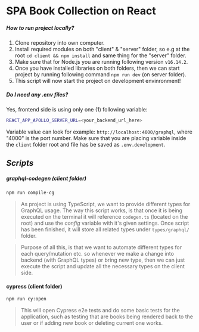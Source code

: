 # SPA Book Collection on React

##### How to run project locally?

1) Clone repository into own computer.
2) Install required modules on both "client" & "server" folder, so e.g at the root `cd client && npm install` and same thing for the "server" folder.
3) Make sure that for Node.js you are running following version `v16.14.2`.
4) Once you have installed libraries on both folders, then we can start project by running following command `npm run dev` (on server folder).
5) This script will now start the project on development envinronment!

##### Do I need any .env files?

Yes, frontend side is using only one (1) following variable:

```sh
REACT_APP_APOLLO_SERVER_URL=<your_backend_url_here>
```

Variable value can look for example: `http://localhost:4000/graphql`, where "4000" is the port number. Make sure that you are placing variable inside the `client` folder root and file has be saved as `.env.development`.

## *Scripts*

##### graphql-codegen (client folder)

```sh
npm run compile-cg
```

> As project is using TypeScript, we want to provide different types for GraphQL usage. The way this script works, is that once it is being executed on the terminal  it will reference `codegen.ts` (located on the root) and use the *config* variable with it's given settings. Once script has been finished, it will store all related types under `types/graphql/` folder.

> Purpose of all this, is that we want to automate different types for each query/mutation etc. so whenever we make a change into backend (with GraphQL types) or bring new type, then we can just execute the script and update all the necessary types on the client side.


#### cypress (client folder)

```sh
npm run cy:open
```
> This will open Cypress e2e tests and do some basic tests for the application, such as testing that are books being rendered back to the user or if adding new book or deleting current one works.


